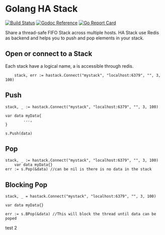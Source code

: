 # Golang HA Stack
[![Build Status](https://travis-ci.org/fsamin/go-hastack.svg?branch=master)](https://travis-ci.org/fsamin/go-hastack)
[![Godoc Reference](https://img.shields.io/badge/godoc-reference-blue.svg)](https://godoc.org/github.com/fsamin/go-hastack)
[![Go Report Card](https://goreportcard.com/badge/github.com/fsamin/go-hastack)](https://goreportcard.com/report/github.com/fsamin/go-hastack)

Share a thread-safe FIFO Stack across multiple hosts. HA Stack use Redis as backend and helps you to push and pop elements in your stack.

## Open or connect to a Stack
Each stack have a logical name, a is accessible through redis.
```
    stack, err := hastack.Connect("mystack", "localhost:6379", "", 3, 100)
```

## Push
```
stack, _ := hastack.Connect("mystack", "localhost:6379", "", 3, 100)

var data myData{
        ...,
}

s.Push(data)
```

## Pop
```
stack, _ := hastack.Connect("mystack", "localhost:6379", "", 3, 100)
    var data myData{}
err := s.Pop(&data) //can be nil is there is no data in the stack
```

## Blocking Pop
```
stack, _ = hastack.Connect("mystack", "localhost:6379", "", 3, 100)

var data myData{}

err := s.BPop(&data) //This will block the thread until data can be poped
```
test 2
